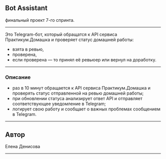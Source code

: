 ## Bot Assistant
финальный проект 7-го спринта.
___
Это Telegram-бот, который обращатся к API сервиса Практикум.Домашка и проверяет статус домашней работы:
- взята в ревью,
- проверена, 
- если проверена — то принял её ревьюер или вернул на доработку.

___
### Описание
- раз в 10 минут обращается к API сервиса Практикум.Домашка и проверять статус отправленной на ревью домашней работы;
- при обновлении статуса анализирует ответ API и отправляет соответствующее уведомление в Telegram;
- логирует свою работу и сообщает о важных проблемах сообщением в Telegram.

___

## Автор
Елена Денисова
___
